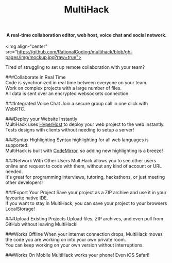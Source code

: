 <h1 align="center">
  <br>
  MultiHack
  <br>
  <br>
</h1>
<h4 align="center">A real-time collaboration editor, web host, voice chat and social network.</h4>

<img align-"center" src="https://github.com/RationalCoding/multihack/blob/gh-pages/img/mockup.jpg?raw=true">

Tired of struggling to set up remote collaboration with your team?

###Collaborate in Real Time  
Code is synchronized in real time between everyone on your team.  
Work on complex projects with a large number of files.  
All data is sent over an encrypted websockets connection.

###Integrated Voice Chat
Join a secure group call in one click with WebRTC.

###Deploy your Website Instantly  
MultiHack uses <a href="https://github.com/RationalCoding/HyperHost">HyperHost</a> to deploy your web project to the web instantly.  
Tests designs with clients without needing to setup a server!

###Syntax Highlighting
Syntax highlighting for all web languages is supported.  
MultiHack is built with <a href="https://github.com/codemirror/CodeMirror">CodeMirror</a>, so adding new highlighting is a breeze!  

###Network With Other Users
MultiHack allows you to see other users online and request to code with them, without any kind of account or URL needed.   
It's great for programming interviews, tutoring, hackathons, or just meeting other developers!

###Export Your Project
Save your project as a ZIP archive and use it in your favourite native IDE.  
If you want to stay in MultiHack, you can save your project to your browsers LocalStorage!

###Upload Existing Projects
Upload files, ZIP archives, and even pull from GitHub without leaving MultiHack!  

###Works Offline
When your internet connection drops, MultiHack moves the code you are working on into your own private room.  
You can keep working on your own version without interruptions.

###Works On Mobile
MultiHack works your phone! Even iOS Safari!

